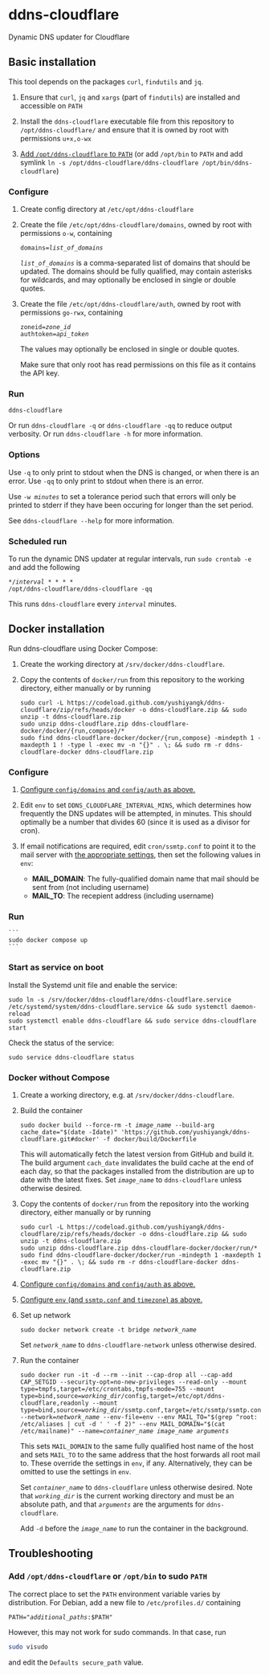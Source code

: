 # ddns-cloudflare

Dynamic DNS updater for Cloudflare

## Basic installation

This tool depends on the packages `curl`, `findutils` and `jq`.

1. Ensure that `curl`, `jq` and `xargs` (part of `findutils`) are installed and accessible on `PATH`

2. Install the `ddns-cloudflare` executable file from this repository to `/opt/ddns-cloudflare/` and ensure that it is owned by root with permissions `u+x,o-wx`

4. [Add `/opt/ddns-cloudflare` to `PATH`](#add-optddns-cloudflare-or-optbin-to-sudo-path) (or add `/opt/bin` to `PATH` and add symlink `ln -s /opt/ddns-cloudflare/ddns-cloudflare /opt/bin/ddns-cloudflare`)

### Configure

1. Create config directory at `/etc/opt/ddns-cloudflare`

2. Create the file `/etc/opt/ddns-cloudflare/domains`, owned by root with permissions `o-w`, containing
	<code><pre>domains=<var>list_of_domains</var></pre></code>

	<code><var>list_of_domains</var></code> is a comma-separated list of domains that should be updated. The domains should be fully qualified, may contain asterisks for wildcards, and may optionally be enclosed in single or double quotes.

3. Create the file `/etc/opt/ddns-cloudflare/auth`, owned by root with permissions `go-rwx`, containing
	<code><pre>zoneid=<var>zone_id</var>
	authtoken=<var>api_token</var></pre></code>

	The values may optionally be enclosed in single or double quotes.

	Make sure that only root has read permissions on this file as it contains the API key.

### Run

```
ddns-cloudflare
```

Or run `ddns-cloudflare -q` or `ddns-cloudflare -qq` to reduce output verbosity. Or run `ddns-cloudflare -h` for more information.

### Options

Use `-q` to only print to stdout when the DNS is changed, or when there is an error. Use `-qq` to only print to stdout when there is an error.

Use <code>-w <var>minutes</var></code> to set a tolerance period such that errors will only be printed to stderr if they have been occuring for longer than the set period.

See `ddns-cloudflare --help` for more information.

### Scheduled run

To run the dynamic DNS updater at regular intervals, run `sudo crontab -e` and add the following
<code><pre>*/<var>interval</var> * * * * /opt/ddns-cloudflare/ddns-cloudflare -qq</pre></code>

This runs `ddns-cloudflare` every <code><var>interval</var></code> minutes.

## Docker installation

Run ddns-cloudflare using Docker Compose:

1. Create the working directory at `/srv/docker/ddns-cloudflare`.

2. Copy the contents of `docker/run` from this repository to the working directory, either manually or by running

	```
	sudo curl -L https://codeload.github.com/yushiyangk/ddns-cloudflare/zip/refs/heads/docker -o ddns-cloudflare.zip && sudo unzip -t ddns-cloudflare.zip
	sudo unzip ddns-cloudflare.zip ddns-cloudflare-docker/docker/{run,compose}/*
	sudo find ddns-cloudflare-docker/docker/{run,compose} -mindepth 1 -maxdepth 1 ! -type l -exec mv -n "{}" . \; && sudo rm -r ddns-cloudflare-docker ddns-cloudflare.zip
	```

### Configure

1. [Configure `config/domains` and `config/auth` as above.](#configure)

2. Edit `env` to set `DDNS_CLOUDFLARE_INTERVAL_MINS`, which determines how frequently the DNS updates will be attempted, in minutes. This should optimally be a number that divides 60 (since it is used as a divisor for cron).

3. If email notifications are required, edit `cron/ssmtp.conf` to point it to the mail server with [the appropriate settings](https://wiki.archlinux.org/title/SSMTP), then set the following values in `env`:

	- **MAIL_DOMAIN**: The fully-qualified domain name that mail should be sent from (not including username)
	- **MAIL_TO**: The recepient address (including username)

### Run

	```
	sudo docker compose up
	```

### Start as service on boot

Install the Systemd unit file and enable the service:

```
sudo ln -s /srv/docker/ddns-cloudflare/ddns-cloudflare.service /etc/systemd/system/ddns-cloudflare.service && sudo systemctl daemon-reload
sudo systemctl enable ddns-cloudflare && sudo service ddns-cloudflare start
```

Check the status of the service:

```
sudo service ddns-cloudflare status
```

### Docker without Compose

1. Create a working directory, e.g. at `/srv/docker/ddns-cloudflare`.

2. Build the container

	<pre><code>sudo docker build --force-rm -t <var>image_name</var> --build-arg cache_date="$(date -Idate)" 'https://github.com/yushiyangk/ddns-cloudflare.git#docker' -f docker/build/Dockerfile</code></pre>

	This will automatically fetch the latest version from GitHub and build it. The build argument `cach_date` invalidates the build cache at the end of each day, so that the packages installed from the distribution are up to date with the latest fixes. Set <code><var>image_name</var></code> to `ddns-cloudflare` unless otherwise desired.

3. Copy the contents of `docker/run` from the repository into the working directory, either manually or by running

	```
	sudo curl -L https://codeload.github.com/yushiyangk/ddns-cloudflare/zip/refs/heads/docker -o ddns-cloudflare.zip && sudo unzip -t ddns-cloudflare.zip
	sudo unzip ddns-cloudflare.zip ddns-cloudflare-docker/docker/run/*
	sudo find ddns-cloudflare-docker/docker/run -mindepth 1 -maxdepth 1 -exec mv "{}" . \; && sudo rm -r ddns-cloudflare-docker ddns-cloudflare.zip
	```

4. [Configure `config/domains` and `config/auth` as above.](#configure)

5. [Configure `env` (and `ssmtp.conf` and `timezone`) as above.](#configure-1)

6. Set up network

	<pre><code>sudo docker network create -t bridge <var>network_name</var></code></pre>

	Set <code><var>network_name</var></code> to `ddns-cloudflare-network` unless otherwise desired.

7. Run the container

	<pre><code>sudo docker run -it -d --rm --init --cap-drop all --cap-add CAP_SETGID --security-opt=no-new-privileges --read-only --mount type=tmpfs,target=/etc/crontabs,tmpfs-mode=755 --mount type=bind,source=<var>working_dir</var>/config,target=/etc/opt/ddns-cloudflare,readonly --mount type=bind,source=<var>working_dir</var>/ssmtp.conf,target=/etc/ssmtp/ssmtp.conf,readonly --network=<var>network_name</var> --env-file=env --env MAIL_TO="$(grep ^root: /etc/aliases | cut -d ' ' -f 2)" --env MAIL_DOMAIN="$(cat /etc/mailname)" --name=<var>container_name</var> <var>image_name</var> <var>arguments</var></code></pre>

	This sets `MAIL_DOMAIN` to the same fully qualified host name of the host and sets `MAIL_TO` to the same address that the host forwards all root mail to. These override the settings in `env`, if any. Alternatively, they can be omitted to use the settings in `env`.

	Set <code><var>container_name</var></code> to `ddns-cloudflare` unless otherwise desired. Note that <code><var>working_dir</var></code> is the current working directory and must be an absolute path, and that <code><var>arguments</var></code> are the arguments for `ddns-cloudflare`.

	Add `-d` before the <code><var>image_name</var></code> to run the container in the background.

## Troubleshooting

### Add `/opt/ddns-cloudflare` or `/opt/bin` to sudo `PATH`

The correct place to set the `PATH` environment variable varies by distribution. For Debian, add a new file to `/etc/profiles.d/` containing

<pre><code>PATH="<var>additional_paths</var>:$PATH"</code></pre>

However, this may not work for sudo commands. In that case, run

```bash
sudo visudo
```

and edit the `Defaults secure_path` value.
